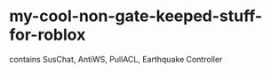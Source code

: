 # my-cool-non-gate-keeped-stuff-for-roblox
contains SusChat, AntiWS, PullACL, Earthquake Controller
